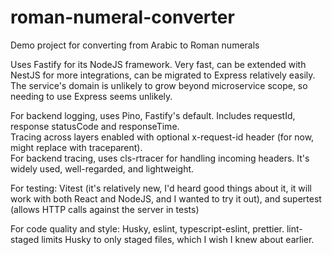 # roman-numeral-converter
Demo project for converting from Arabic to Roman numerals

Uses Fastify for its NodeJS framework.  Very fast, can be extended with NestJS for more integrations, can be migrated to Express relatively easily.  The service's domain is unlikely to grow beyond microservice scope, so needing to use Express seems unlikely.

For backend logging, uses Pino, Fastify's default.  Includes requestId, response statusCode and responseTime.  
Tracing across layers enabled with optional x-request-id header (for now, might replace with traceparent).  
For backend tracing, uses cls-rtracer for handling incoming headers.  It's widely used, well-regarded, and lightweight.  

For testing: Vitest (it's relatively new, I'd heard good things about it, it will work with both React and NodeJS, and I wanted to try it out), and supertest (allows HTTP calls against the server in tests)

For code quality and style: Husky, eslint, typescript-eslint, prettier.  lint-staged limits Husky to only staged files, which I wish I knew about earlier.
